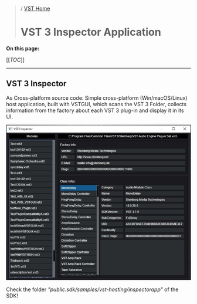 >/ [VST Home](../)
>
># VST 3 Inspector Application

**On this page:**

[[_TOC_]]

---

## VST 3 Inspector

As Cross-platform source code:
Simple cross-platform (Win/macOS/Linux) host application, built with VSTGUI, which scans the VST 3 Folder, collects information from the factory about each VST 3 plug-in and display it in its UI.

![what_if_7](../../resources/what_is_7.jpg)

Check the folder *"public.sdk/samples/vst-hosting/inspectorapp"* of the SDK!
